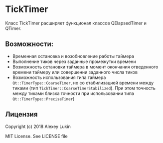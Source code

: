 # TickTimer
Класс TickTimer расширяет функционал классов QElapsedTimer и QTimer.
## Возможности:
+ Временная остановка и возобновление работы таймера  
+ Выполнение тиков через заданные промежутки времени  
+ Возможность остановки таймера в момент окончания отведенного времени таймеру или совершении заданного числа тиков  
+ Возможность использования типа таймера ``Qt::TimerType::CoarseTimer``, но со стабилизацией времени между тиками (тип ``TickTimer::CoarseTimerStabilized``). При этом точность между тиками близка точности при использовании типа ``Qt::TimerType::PreciseTimer``)
## Лицензия
Copyright (c) 2018 Alexey Lukin

MIT License. See LICENSE file